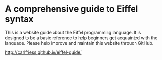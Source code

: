# A comprehensive guide to Eiffel syntax

This is a website guide about the Eiffel programming language. It is designed to be a basic reference to help beginners get acquainted with the language. Please help improve and maintain this website through GitHub.

http://carlfriess.github.io/eiffel-guide/
